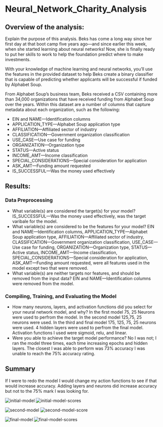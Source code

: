 # Neural_Network_Charity_Analysis

## Overview of the analysis: 
Explain the purpose of this analysis.
Beks has come a long way since her first day at that boot camp five years ago—and since earlier this week, when she started learning about neural networks! Now, she is finally ready to put her skills to work to help the foundation predict where to make investments.

With your knowledge of machine learning and neural networks, you’ll use the features in the provided dataset to help Beks create a binary classifier that is capable of predicting whether applicants will be successful if funded by Alphabet Soup.

From Alphabet Soup’s business team, Beks received a CSV containing more than 34,000 organizations that have received funding from Alphabet Soup over the years. Within this dataset are a number of columns that capture metadata about each organization, such as the following:

* EIN and NAME—Identification columns
* APPLICATION_TYPE—Alphabet Soup application type
* AFFILIATION—Affiliated sector of industry
* CLASSIFICATION—Government organization classification
* USE_CASE—Use case for funding
* ORGANIZATION—Organization type
* STATUS—Active status
* INCOME_AMT—Income classification
* SPECIAL_CONSIDERATIONS—Special consideration for application
* ASK_AMT—Funding amount requested
* IS_SUCCESSFUL—Was the money used effectively



## Results: 

### Data Preprocessing
* What variable(s) are considered the target(s) for your model?
IS_SUCCESSFUL—Was the money used effectively, was the target varibale for the model.
* What variable(s) are considered to be the features for your model?
EIN and NAME—Identification columns, APPLICATION_TYPE—Alphabet Soup application type, AFFILIATION—Affiliated sector of industry, CLASSIFICATION—Government organization classification, USE_CASE—Use case for funding, ORGANIZATION—Organization type, STATUS—Active status, INCOME_AMT—Income classification, SPECIAL_CONSIDERATIONS—Special consideration for application, ASK_AMT—Funding amount requested, were all features used in the model except two that were removed.
* What variable(s) are neither targets nor features, and should be removed from the input data?
EIN and NAME—Identification columns were removed from the model.
### Compiling, Training, and Evaluating the Model
* How many neurons, layers, and activation functions did you select for your neural network model, and why?
In the first model 75, 25 Neurons were used to perfrom the model. In the second model 125,75, 25 neurons were used. In the third and final model 175, 125, 75, 25 neurons were used.
4 hidden layers were used to perfrom the final model.
Activation functions I used were sigmoid, relu, and linear. 
* Were you able to achieve the target model performance?
No I was not; I ran the model three times, each time increasing epochs and hidden layers. The closest I was able to perform was 73% accuracy I was unable to reach the 75% accuracy rating.

## Summary 
If I were to redo the model I would change my action functions to see if that would increase accuracy. Adding layers and neurons did increase accuracy but not to the 75% mark I was looking for. 


![initial-model](https://user-images.githubusercontent.com/93004710/166486952-10648b4a-e80a-4d1d-8c4a-e2f980c133f9.png)
![initial-model-scores](https://user-images.githubusercontent.com/93004710/166486972-264859bb-7f98-4cdb-8686-aba94becbde7.png)





![second-model](https://user-images.githubusercontent.com/93004710/166487003-21ad9ae6-6440-4c67-b6a3-ae7ab271a8c6.png)
![second-model-score](https://user-images.githubusercontent.com/93004710/166487034-7d58f065-8284-4b59-84bb-6b08b3e5a52a.png)





![final-model](https://user-images.githubusercontent.com/93004710/166487068-b0cb8c02-793f-4641-bca6-44d6d9bf2647.png)
![final-model-scores](https://user-images.githubusercontent.com/93004710/166487090-6d55b747-e19b-42ca-b3e8-70a38f8bc557.png)





